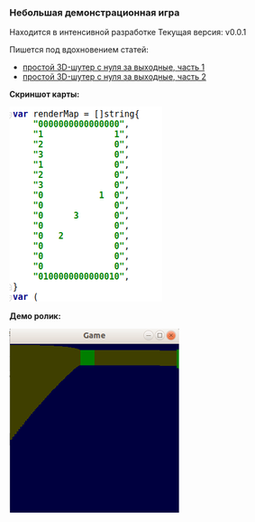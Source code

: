 ### Небольшая демонстрационная игра

Находится в интенсивной разработке 
Текущая версия: v0.0.1

Пишется под вдохновением статей:

* [простой 3D-шутер с нуля за выходные, часть 1](https://habr.com/ru/post/439698/)
* [простой 3D-шутер с нуля за выходные, часть 2](https://habr.com/ru/post/439720/)


**Скриншот карты:**

![Скрин карты](./assets/map_screen.png "Скрин карты")

**Демо ролик:**

[![демо-видео](./assets/video_screen.png)](./assets/video_demo.mp4)